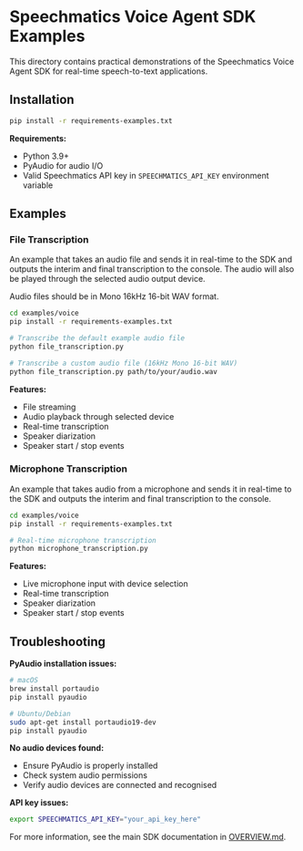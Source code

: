 # Speechmatics Voice Agent SDK Examples

This directory contains practical demonstrations of the Speechmatics Voice Agent SDK for real-time speech-to-text applications.

## Installation

```bash
pip install -r requirements-examples.txt
```

**Requirements:**

- Python 3.9+
- PyAudio for audio I/O
- Valid Speechmatics API key in `SPEECHMATICS_API_KEY` environment variable

## Examples

### File Transcription

An example that takes an audio file and sends it in real-time to the SDK and outputs the interim and final transcription to the console. The audio will also be played through the selected audio output device.

Audio files should be in Mono 16kHz 16-bit WAV format.

```bash
cd examples/voice
pip install -r requirements-examples.txt

# Transcribe the default example audio file
python file_transcription.py

# Transcribe a custom audio file (16kHz Mono 16-bit WAV)
python file_transcription.py path/to/your/audio.wav
```

**Features:**

- File streaming
- Audio playback through selected device
- Real-time transcription
- Speaker diarization
- Speaker start / stop events

### Microphone Transcription

An example that takes audio from a microphone and sends it in real-time to the SDK and outputs the interim and final transcription to the console.

```bash
cd examples/voice
pip install -r requirements-examples.txt

# Real-time microphone transcription
python microphone_transcription.py
```

**Features:**

- Live microphone input with device selection
- Real-time transcription
- Speaker diarization
- Speaker start / stop events

## Troubleshooting

**PyAudio installation issues:**

```bash
# macOS
brew install portaudio
pip install pyaudio

# Ubuntu/Debian
sudo apt-get install portaudio19-dev
pip install pyaudio
```

**No audio devices found:**

- Ensure PyAudio is properly installed
- Check system audio permissions
- Verify audio devices are connected and recognised

**API key issues:**

```bash
export SPEECHMATICS_API_KEY="your_api_key_here"
```

For more information, see the main SDK documentation in [OVERVIEW.md](../../OVERVIEW.md).
